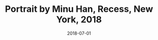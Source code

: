 ---
layout: allprojectdetail
title:  Portrait by Minu Han, Recess, New York, 2018
date:   2018-07-01
type: image
image: Taeyoon_Choi_Portrait_2018_HMU_1526-Edit.jpg
meta: Photo by Minu Han
orientation: horizontal
alt-text: Artist portrait in his studio in Recess. Taeyoon is sitting in front of a large window looking out to a tree. He is wearing a white shirt and grey pants. He's an Asian men in his mid-thirties, wearing glasses and has a medium length hair combed to his right. A few paintings are visible in the studio. 
categories: all-paintings
Permalink: portrait-2018
---